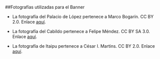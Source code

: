 ##Fotografías utilizadas para el Banner

* La fotografía del Palacio de López pertenece a Marco Bogarín.
  CC BY 2.0.
  Enlace [aquí](http://es.wikipedia.org/wiki/Palacio_de_los_L%C3%B3pez#mediaviewer/Archivo:Palacio_de_L%C3%B3pez_de_noche.jpg).

* La fotografía del Cabildo pertenece a Felipe Méndez.
  CC BY SA 3.0.
  Enlace [aquí](http://es.wikipedia.org/wiki/Asunci%C3%B3n#mediaviewer/Archivo:Antiguo_Cabildo_Asunci%C3%B3n.jpg).

* La fotografía de Itaipu pertenece a César I. Martins.
  CC BY 2.0.
  Enlace [aquí](https://www.flickr.com/photos/cesar_camilla/9623770415/in/photostream/).
